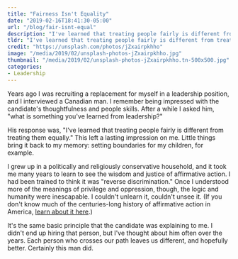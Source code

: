```yaml
---
title: "Fairness Isn't Equality"
date: "2019-02-16T18:41:30-05:00"
url: "/blog/fair-isnt-equal"
description: "I've learned that treating people fairly is different from treating them equally."
tldr: "I've learned that treating people fairly is different from treating them equally. This lesson has left a lasting impression on me."
credit: "https://unsplash.com/photos/jZxairpkhho"
image: "/media/2019/02/unsplash-photos-jZxairpkhho.jpg"
thumbnail: "/media/2019/02/unsplash-photos-jZxairpkhho.tn-500x500.jpg"
categories:
- Leadership
---
```

Years ago I was recruiting a replacement for myself in a leadership position, and I interviewed a Canadian man.
I remember being impressed with the candidate's thoughtfulness and people skills.
After a while I asked him, "what is something you've learned from leadership?"
<!--more-->

His response was, "I've learned that treating people fairly is different from treating them equally."
This left a lasting impression on me.
Little things bring it back to my memory: setting boundaries for my children, for example.

I grew up in a politically and religiously conservative household, and it took me many years to learn to see the wisdom and justice of affirmative action.
I had been trained to think it was "reverse discrimination."
Once I understood more of the meanings of privilege and oppression, though, the logic and humanity were inescapable.
I couldn't unlearn it, couldn't unsee it.
(If you don't know much of the centuries-long history of affirmative action in America, [learn about it here](https://www.sceneonradio.org/episode-44-white-affirmative-action-seeing-white-part-13/).)

It's the same basic principle that the candidate was explaining to me.
I didn't end up hiring that person, but I've thought about him often over the years.
Each person who crosses our path leaves us different, and hopefully better.
Certainly this man did.